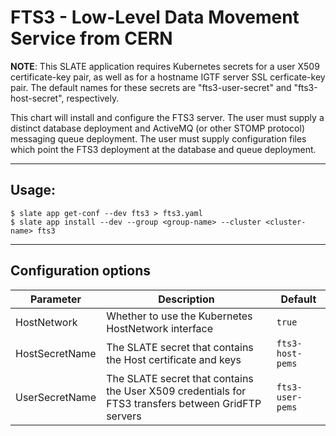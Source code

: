 # FTS3 - Low-Level Data Movement Service from CERN

**NOTE**: This SLATE application requires Kubernetes secrets for a user X509 certificate-key pair, as well as for a hostname IGTF server SSL cerficate-key pair. The default names for these secrets are "fts3-user-secret" and "fts3-host-secret", respectively.

This chart will install and configure the FTS3 server. The user must supply a distinct database deployment and ActiveMQ (or other STOMP protocol) messaging queue deployment. The user must supply configuration files which point the FTS3 deployment at the database and queue deployment.

---
## Usage:

```console
$ slate app get-conf --dev fts3 > fts3.yaml
$ slate app install --dev --group <group-name> --cluster <cluster-name> fts3
```
---

## Configuration options
| Parameter | Description | Default |
| --------  | ----------  | ------- |
| HostNetwork | Whether to use the Kubernetes HostNetwork interface | `true` |
| HostSecretName | The SLATE secret that contains the Host certificate and keys | `fts3-host-pems` |
| UserSecretName | The SLATE secret that contains the User X509 credentials for FTS3 transfers between GridFTP servers | `fts3-user-pems` |
